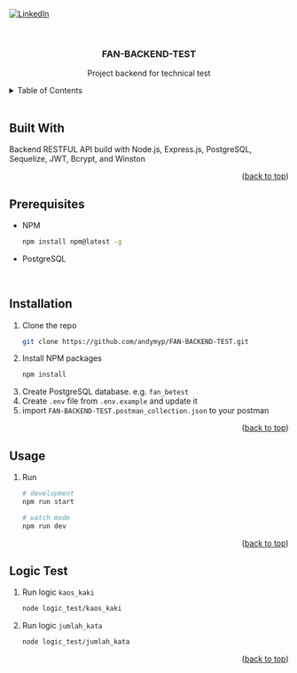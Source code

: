 <a id="readme-top"></a>

<!-- PROJECT SHIELDS -->

[![LinkedIn][linkedin-shield]][linkedin-url]

<!-- PROJECT LOGO -->
<br />
<div align="center">
  <h3 align="center">FAN-BACKEND-TEST</h3>

  <p align="center">
    Project backend for technical test
    <br />
  </p>
</div>

<!-- TABLE OF CONTENTS -->
<details>
  <summary>Table of Contents</summary>
  <ol>
    <li><a href="#built-with">Built With</a></li>
    <li><a href="#prerequisites">Prerequisites</a></li>
    <li><a href="#installation">Installation</a></li>
    <li><a href="#usage">Usage</a></li>
    <li><a href="#logic-test">Logic Test</a></li>
  </ol>
</details>
<br />

<!-- ABOUT THE PROJECT -->

## Built With

Backend RESTFUL API build with Node.js, Express.js, PostgreSQL, Sequelize, JWT, Bcrypt, and Winston

<p align="right">(<a href="#readme-top">back to top</a>)</p>

<!-- GETTING STARTED -->

## Prerequisites

- NPM
  ```sh
  npm install npm@latest -g
  ```
- PostgreSQL

<br />

## Installation

1. Clone the repo
   ```sh
   git clone https://github.com/andymyp/FAN-BACKEND-TEST.git
   ```
2. Install NPM packages
   ```sh
   npm install
   ```
3. Create PostgreSQL database. e.g. `fan_betest`
4. Create `.env` file from `.env.example` and update it
5. import `FAN-BACKEND-TEST.postman_collection.json` to your postman

<p align="right">(<a href="#readme-top">back to top</a>)</p>

<!-- USAGE EXAMPLES -->

## Usage

1. Run

   ```sh
   # development
   npm run start

   # watch mode
   npm run dev
   ```

<p align="right">(<a href="#readme-top">back to top</a>)</p>

<!-- USAGE EXAMPLES -->

## Logic Test

1. Run logic `kaos_kaki`

   ```sh
   node logic_test/kaos_kaki
   ```

2. Run logic `jumlah_kata`

   ```sh
   node logic_test/jumlah_kata
   ```

<p align="right">(<a href="#readme-top">back to top</a>)</p>

<!-- MARKDOWN LINKS & IMAGES -->
<!-- https://www.markdownguide.org/basic-syntax/#reference-style-links -->

[linkedin-shield]: https://img.shields.io/badge/-LinkedIn-black.svg?style=for-the-badge&logo=linkedin&colorB=555
[linkedin-url]: https://linkedin.com/in/andymyp
